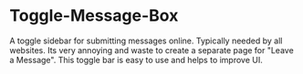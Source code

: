 Toggle-Message-Box
==================

A toggle sidebar for submitting messages online. Typically needed by all websites. Its very annoying and waste to create a separate page for "Leave a Message". This toggle bar is easy to use and helps to improve UI.

